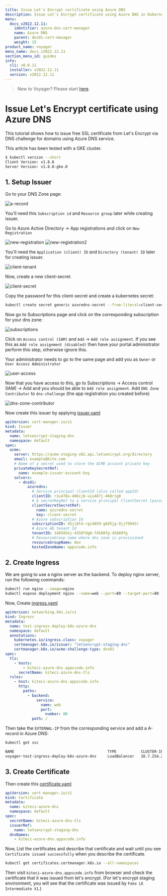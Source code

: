 ```yaml
---
title: Issue Let's Encrypt certificate using Azure DNS
description: Issue Let's Encrypt certificate using Azure DNS in Kubernetes
menu:
  docs_v2022.12.11:
    identifier: azure-dns-cert-manager
    name: Azure DNS
    parent: dns01-cert-manager
    weight: 15
product_name: voyager
menu_name: docs_v2022.12.11
section_menu_id: guides
info:
  cli: v0.0.11
  installer: v2022.12.11
  version: v2022.12.11
---
```


> New to Voyager? Please start [here](/docs/v2022.12.11/concepts/overview).

# Issue Let's Encrypt certificate using Azure DNS

This tutorial shows how to issue free SSL certificate from Let's Encrypt via DNS challenge for domains using Azure DNS service.

This article has been tested with a GKE cluster.

```bash
$ kubectl version --short
Client Version: v1.8.8
Server Version: v1.8.8-gke.0
```

## 1. Setup Issuer

Go to your DNS Zone page:

![a-record](/docs/v2022.12.11/images/cert-manager/azure/a-record.png)

You'll need this `Subscription id` and `Resource group` later while creating issuer.

Go to Azure Active Directory -> App registrations and click on `New Registration`

![new-registration](/docs/v2022.12.11/images/cert-manager/azure/new-registration.png)
![new-registration2](/docs/v2022.12.11/images/cert-manager/azure/new-registration2.png)

You'll need the `Application (client) ID` and `Directory (tenant) ID` later for creating issuer.

![client-tenant](/docs/v2022.12.11/images/cert-manager/azure/client-tenant.png)

Now, create a new client-secret.

![client-secret](/docs/v2022.12.11/images/cert-manager/azure/client-secret.png)

Copy the password for this client-secret and create a kubernetes secret:

```bash
kubectl create secret generic azuredns-secret --from-literal=client-secret="sdfsdfTEser@k3casdfbsdfsdf_m[4"
```

Now go to Subscriptions page and click on the corresponding subscription for your dns zone:

![subscriptions](/docs/v2022.12.11/images/cert-manager/azure/subscriptions.png)

Click on `Access control (IAM)` and `Add` -> `Add role assignment`.
If you see this as `Add role assignment (disabled)` then have your portal administrator perform this step, otherwise ignore this.

Your administrator needs to go to the same page and add you as `Owner` or `User Access Administrator`

![user-access](/docs/v2022.12.11/images/cert-manager/azure/user-access.png)

Now that you have access to this, go to Subscriptions -> Access control (IAM) -> Add and you should be able to `Add role assignment`. Add `DNS Zone Contributor` to `dns-challenge` (the app registration you created before)

![dns-zone-contributor](/docs/v2022.12.11/images/cert-manager/azure/dns-zone-contributor.png)

Now create this issuer by applying [issuer.yaml](/docs/v2022.12.11/examples/cert-manager/azure/issuer.yaml)

```yaml
apiVersion: cert-manager.io/v1
kind: Issuer
metadata:
  name: letsencrypt-staging-dns
  namespace: default
spec:
  acme:
    server: https://acme-staging-v02.api.letsencrypt.org/directory
    email: example@kite.com
    # Name of a secret used to store the ACME account private key
    privateKeySecretRef:
      name: example-issuer-account-key
    solvers:
      - dns01:
          azuredns:
            # Service principal clientId (also called appId)
            clientID: riu478u-486ij8-uiu487j-468rjg8
            # A secretKeyRef to a service principal ClientSecret (password)
            clientSecretSecretRef:
              name: azuredns-secret
              key: client-secret
            # Azure subscription Id
            subscriptionID: 45ji8t4-rgi4859-g845jg-9jjf9945r
            # Azure AD tenant Id
            tenantID: 348585ej-4358fdg8-f4588fg-45889fg
            # ResourceGroup name where dns zone is provisioned
            resourceGroupName: dev
            hostedZoneName: appscode.info
```

## 2. Create Ingress

We are going to use a nginx server as the backend. To deploy nginx server, run the following commands:

```bash
kubectl run nginx --image=nginx
kubectl expose deployment nginx --name=web --port=80 --target-port=80
```

Now, Create [ingress.yaml](/docs/v2022.12.11/examples/cert-manager/azure/ingress.yaml)

```yaml
apiVersion: networking.k8s.io/v1
kind: Ingress
metadata:
  name: test-ingress-deploy-k8s-azure-dns
  namespace: default
  annotations:
    kubernetes.io/ingress.class: voyager
    certmanager.k8s.io/issuer: "letsencrypt-staging-dns"
    certmanager.k8s.io/acme-challenge-type: dns01
spec:
  tls:
    - hosts:
        - kiteci-azure-dns.appscode.info
      secretName: kiteci-azure-dns-tls
  rules:
    - host: kiteci-azure-dns.appscode.info
      http:
        paths:
          - backend:
              service:
                name: web
                port:
                  number: 80
            path: /
```

Then take the `EXTERNAL-IP` from the corresponding service and add a A-record in Azure DNS:

```bash
kubectl get svc
```

```bash
NAME                                          TYPE           CLUSTER-IP     EXTERNAL-IP       PORT(S)                      AGE
voyager-test-ingress-deploy-k8s-azure-dns     LoadBalancer   10.7.254.246   35.192.150.216    443:31233/TCP,80:32271/TCP   26h
```

## 3. Create Certificate

Then create this [certificate.yaml](/docs/v2022.12.11/examples/cert-manager/azure/certificate.yaml)

```yaml
apiVersion: cert-manager.io/v1
kind: Certificate
metadata:
  name: kiteci-azure-dns
  namespace: default
spec:
  secretName: kiteci-azure-dns-tls
  issuerRef:
    name: letsencrypt-staging-dns
  dnsNames:
    - kiteci-azure-dns.appscode.info
```

Now, List the certificates and describe that certificate and wait until you see `Certificate issued successfully` when you describe the certificate.

```bash
kubectl get certificates.certmanager.k8s.io --all-namespaces
```

Then visit `kiteci-azure-dns.appscode.info` from browser and check the certificate that it was issued from let's encrypt. (For let's encrypt staging environment, you will see that the certificate was issued by `Fake LE Intermediate X1`.)
